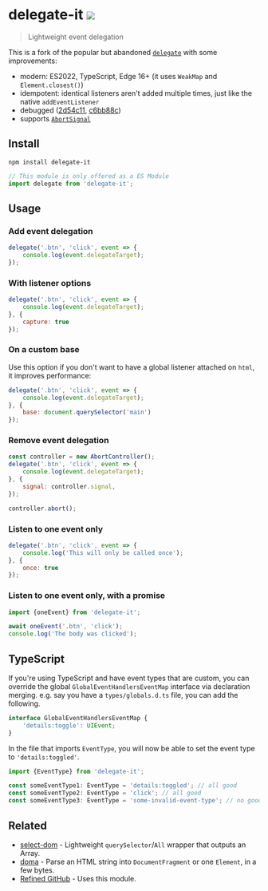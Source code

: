 # delegate-it [![][badge-gzip]][link-bundlephobia]

[badge-gzip]: https://img.shields.io/bundlephobia/minzip/delegate-it.svg?label=gzipped
[link-bundlephobia]: https://bundlephobia.com/result?p=delegate-it

> Lightweight event delegation

This is a fork of the popular but abandoned [`delegate`](https://github.com/zenorocha/delegate) with some improvements:

- modern: ES2022, TypeScript, Edge 16+ (it uses `WeakMap` and `Element.closest()`)
- idempotent: identical listeners aren't added multiple times, just like the native `addEventListener`
- debugged ([2d54c11](https://github.com/fregante/delegate-it/commit/2d54c1182aefd3ec9d8250fda76290971f5d7166), [c6bb88c](https://github.com/fregante/delegate-it/commit/c6bb88c2aa8097b25f22993a237cf09c96bcbfb8))
- supports [`AbortSignal`](https://developer.mozilla.org/en-US/docs/Web/API/AbortSignal)

## Install

```
npm install delegate-it
```

```js
// This module is only offered as a ES Module
import delegate from 'delegate-it';
```

## Usage

### Add event delegation

```js
delegate('.btn', 'click', event => {
	console.log(event.delegateTarget);
});
```

### With listener options

```js
delegate('.btn', 'click', event => {
	console.log(event.delegateTarget);
}, {
	capture: true
});
```

### On a custom base

Use this option if you don't want to have a global listener attached on `html`, it improves performance:

```js
delegate('.btn', 'click', event => {
	console.log(event.delegateTarget);
}, {
	base: document.querySelector('main')
});
```

### Remove event delegation

```js
const controller = new AbortController();
delegate('.btn', 'click', event => {
	console.log(event.delegateTarget);
}, {
	signal: controller.signal,
});

controller.abort();
```

### Listen to one event only

```js
delegate('.btn', 'click', event => {
	console.log('This will only be called once');
}, {
	once: true
});
```

### Listen to one event only, with a promise

```js
import {oneEvent} from 'delegate-it';

await oneEvent('.btn', 'click');
console.log('The body was clicked');
```

## TypeScript

If you're using TypeScript and have event types that are custom, you can override the global `GlobalEventHandlersEventMap` interface via declaration merging. e.g. say you have a `types/globals.d.ts` file, you can add the following.

```js
interface GlobalEventHandlersEventMap {
	'details:toggle': UIEvent;
}
```

In the file that imports `EventType`, you will now be able to set the event type to `'details:toggled'`.

```js
import {EventType} from 'delegate-it';

const someEventType1: EventType = 'details:toggled'; // all good
const someEventType2: EventType = 'click'; // all good
const someEventType3: EventType = 'some-invalid-event-type'; // no good
```

## Related

- [select-dom](https://github.com/fregante/select-dom) - Lightweight `querySelector`/`All` wrapper that outputs an Array.
- [doma](https://github.com/fregante/doma) - Parse an HTML string into `DocumentFragment` or one `Element`, in a few bytes.
- [Refined GitHub](https://github.com/sindresorhus/refined-github) - Uses this module.
